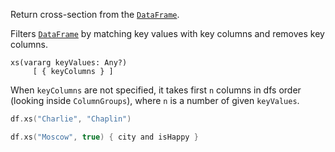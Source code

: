 [//]: # (title: xs)

<!---IMPORT org.jetbrains.kotlinx.dataframe.samples.api.Access-->

Return cross-section from the [`DataFrame`](DataFrame.md).

Filters [`DataFrame`](DataFrame.md) by matching key values with key columns and removes key columns.

```
xs(vararg keyValues: Any?)
     [ { keyColumns } ]
```

When `keyColumns` are not specified, it takes first `n` columns in dfs order (looking inside `ColumnGroups`), where `n` is a number of given `keyValues`.

<!---FUN xs-->

```kotlin
df.xs("Charlie", "Chaplin")

df.xs("Moscow", true) { city and isHappy }
```

<!---END-->
